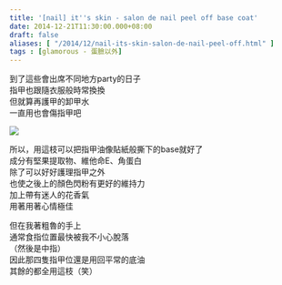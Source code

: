 ```yaml
---
title: '[nail] it''s skin - salon de nail peel off base coat'
date: 2014-12-21T11:30:00.000+08:00
draft: false
aliases: [ "/2014/12/nail-its-skin-salon-de-nail-peel-off.html" ]
tags : [glamorous - 蛋臉以外]
---
```


到了這些會出席不同地方party的日子  
指甲也跟隨衣服般時常換換  
但就算再護甲的卸甲水  
一直用也會傷指甲吧  

[![](https://farm8.staticflickr.com/7551/15441884243_cda79e06b4_z.jpg)](https://farm8.staticflickr.com/7551/15441884243_cda79e06b4_z.jpg)

所以，用這枝可以把指甲油像貼紙般撕下的base就好了  
成分有堅果提取物、維他命E、角蛋白  
除了可以好好護理指甲之外  
也使之後上的顏色閃粉有更好的維持力  
加上帶有迷人的花香氣  
用著用著心情極佳  
  
但在我著粗魯的手上  
通常食指位置最快被我不小心脫落  
（然後是中指）  
因此那四隻指甲位還是用回平常的底油  
其餘的都全用這枝（笑）